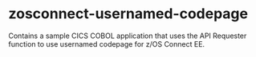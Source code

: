 # zosconnect-usernamed-codepage
Contains a sample CICS COBOL application that uses the API Requester function to use usernamed codepage for z/OS Connect EE. 
